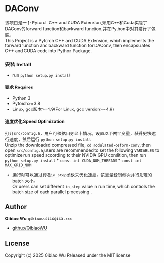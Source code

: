 # DAConv
该项目是一个 Pytorch C++ and CUDA Extension,采用C++和Cuda实现了DAConv的forward function和backward function,并在Python中对其进行了包装。
<br />This Project is a Pytorch C++ and CUDA Extension, which implements  the forward function and backward function for DAConv, then encapsulates C++ and CUDA  code into Python Package.

### 安装 Install
* run `python setup.py install`

#### 要求 Requires
* Python 3
* Pytorch>=3.8
* Linux, gcc版本>=4.9(For Linux, gcc version>=4.9)

#### 速度优化  Speed Optimization
打开`src/config.h`，用户可根据自身显卡情况，设置以下两个变量，获得更快运行速度，然后运行 `python setup.py install`
<br>Unzip the downloaded compressed file, `cd modulated-deform-conv`, then open `src/config.h`,users are recommended to set the following `VARIABLES` to optimize run speed according to their NVIDIA GPU condition, then run `python setup.py install`
	* `const int CUDA_NUM_THREADS`
	* `const int MAX_GRID_NUM`

* 运行时可以通过传递`in_step`参数来优化速度，该变量控制每次并行处理的batch 大小。
<br> Or users can set different `in_step`  value in run time, which controls the batch size of each parallel processing .

## Author
**Qibiao Wu** `qibiaowu1116@163.com`
+ [github/QibiaoWU](https://github.com/QibiaoWu)

## License
Copyright (c) 2025 Qibiao Wu
Released under the MIT license
